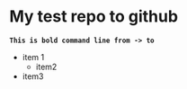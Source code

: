 # My test repo to github

**`This is bold command line from -> to`**
 - item 1
   - item2
 - item3


